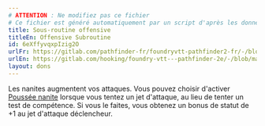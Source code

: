 ```yaml
---
# ATTENTION : Ne modifiez pas ce fichier
# Ce fichier est généré automatiquement par un script d'après les données du module Foundry VTT officiel et de sa traduction
title: Sous-routine offensive
titleEn: Offensive Subroutine
id: 6eXffyvqxpIzig2O
urlFr: https://gitlab.com/pathfinder-fr/foundryvtt-pathfinder2-fr/-/blob/master/data/feats/6eXffyvqxpIzig2O.htm
urlEn: https://gitlab.com/hooking/foundry-vtt---pathfinder-2e/-/blob/master/packs/data/feats.db/offensive-subroutine.json
layout: dons
---
```

Les nanites augmentent vos attaques. Vous pouvez choisir d'activer [Poussée nanite](poussée-nanite.html) lorsque vous tentez un jet d'attaque, au lieu de tenter un test de compétence. Si vous le faites, vous obtenez un bonus de statut de +1 au jet d'attaque déclencheur.
